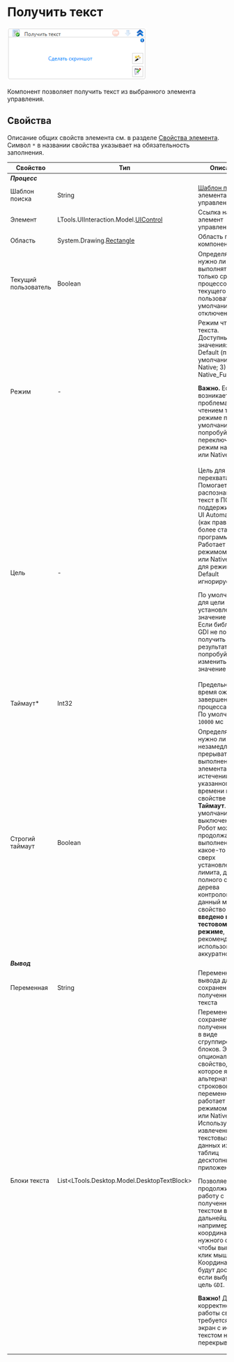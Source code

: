 # Получить текст

![](<../../../.gitbook/assets/image (894).png>)

Компонент позволяет получить текст из выбранного элемента управления.

## Свойства
Описание общих свойств элемента см. в разделе [Свойства элемента](https://docs.primo-rpa.ru/primo-rpa/primo-studio/process/elements#svoistva-elementa).\
Символ `*` в названии свойства указывает на обязательность заполнения.

| Свойство             | Тип                                  | Описание                                            |
| -------------------- | ------------------------------------ | --------------------------------------------------- |
| ***Процесс***        | | |
| Шаблон поиска        | String                               | [Шаблон поиска](https://docs.primo-rpa.ru/primo-rpa/primo-studio/process/searchpatterns) элемента управления                   |
| Элемент              | LTools.UIInteraction.Model.[UIControl](https://docs.primo-rpa.ru/primo-rpa/g_elements/osnovnye-elementy/els_uiinteraction/tipy-dannykh/uicontrol) | Ссылка на элемент управления |
| Область              | System.Drawing.[Rectangle](https://learn.microsoft.com/ru-ru/dotnet/api/system.drawing.rectangle?view=netcore-3.0) | Область поиска компонента |
| Текущий пользователь | Boolean                              | Определяет, нужно ли выполнять поиск только среди процессов текущего пользователя. По умолчанию отключено |
| Режим                | -                                    | Режим чтения текста. Доступные значения: 1) Default (по умолчанию); 2) Native; 3) Native_Full. <p>**Важно.** Если возникает проблема с чтением текста в режиме по умолчанию, попробуйте переключить режим на Native или Native_Full </p> |
| Цель                 | -                                    | Цель для перехвата текста. Помогает лучше распознавать текст в ПО, не поддерживающих UI Automation (как правило, это более старые программы). Работает только с режимом Native или Native Full, для режима Default игнорируется. <p>По умолчанию для цели установлено значение `GDI`. Если библиотека GDI не помогает получить нужный результат, попробуйте изменить значение на `USP10`</p> |
| Таймаут\*            | Int32                                | Предельное время ожидания завершения процесса (мс). По умолчанию `10000` мс |
| Строгий таймаут      | Boolean                              | Определяет, нужно ли незамедлительно прерывать выполнение элемента по истечении указанного времени в свойстве **Таймаут**. По умолчанию выключено - Робот может продолжать выполнение еще какое-то время, сверх установленного лимита, для полного обхода дерева контролов. На данный момент свойство **введено в тестовом режиме**, поэтому рекомендуется использовать его аккуратно |
| ***Вывод***          |  |  |
| Переменная           | String                               | Переменная вывода для сохранения полученного текста          |
| Блоки текста         | List\<LTools.Desktop.Model.DesktopTextBlock\> | Переменная сохраняет полученный текст в виде сгруппированных блоков. Это опциональное свойство, которое является альтернативой строковой переменной и работает только с режимом Native или Native Full. Используется для извлечения текстовых данных из форм/таблиц десктопных приложений. <p>Позволяет продолжить работу с полученным текстом в дальнейшем: например, найти координаты нужного слова, чтобы выполнить клик мышью. Координаты будут доступны, если выбрана цель `GDI`. </p> <p>**Важно!** Для корректной работы свойства требуется, чтобы экран с искомым текстом не перекрывался </p>  |


